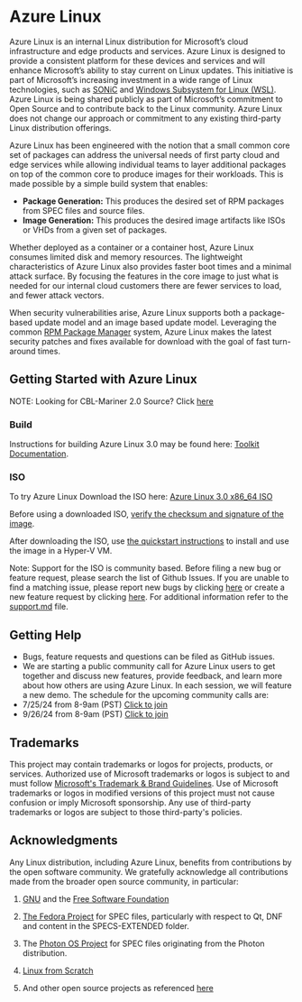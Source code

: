 # Azure Linux

Azure Linux is an internal Linux distribution for Microsoft’s cloud infrastructure and edge products and services. Azure Linux is designed to provide a consistent platform for these devices and services and will enhance Microsoft’s ability to stay current on Linux updates. This initiative is part of Microsoft’s increasing investment in a wide range of Linux technologies, such as [SONiC](https://azure.microsoft.com/en-us/blog/sonic-the-networking-switch-software-that-powers-the-microsoft-global-cloud/) and [Windows Subsystem for Linux (WSL)](https://docs.microsoft.com/en-us/windows/wsl/about). Azure Linux is being shared publicly as part of Microsoft’s commitment to Open Source and to contribute back to the Linux community. Azure Linux does not change our approach or commitment to any existing third-party Linux distribution offerings.

Azure Linux has been engineered with the notion that a small common core set of packages can address the universal needs of first party cloud and edge services while allowing individual teams to layer additional packages on top of the common core to produce images for their workloads. This is made possible by a simple build system that enables:

- **Package Generation:** This produces the desired set of RPM packages from SPEC files and source files.
- **Image Generation:** This produces the desired image artifacts like ISOs or VHDs from a given set of packages.

Whether deployed as a container or a container host, Azure Linux consumes limited disk and memory resources. The lightweight characteristics of Azure Linux also provides faster boot times and a minimal attack surface. By focusing the features in the core image to just what is needed for our internal cloud customers there are fewer services to load, and fewer attack vectors.

When security vulnerabilities arise, Azure Linux supports both a package-based update model and an image based update model.  Leveraging the common [RPM Package Manager](https://rpm.org/) system, Azure Linux makes the latest security patches and fixes available for download with the goal of fast turn-around times.

## Getting Started with Azure Linux

NOTE: Looking for CBL-Mariner 2.0 Source?  Click [here](https://github.com/microsoft/azurelinux/tree/2.0)

### Build

Instructions for building Azure Linux 3.0 may be found here: [Toolkit Documentation](./toolkit/README.md).

### ISO

To try Azure Linux Download the ISO here: [Azure Linux 3.0 x86_64 ISO](https://aka.ms/azurelinux-3.0-x86_64.iso)

Before using a downloaded ISO, [verify the checksum and signature of the image](toolkit/docs/security/iso-image-verification.md).

After downloading the ISO, use [the quickstart instructions](toolkit/docs/quick_start/quickstart.md) to install and use the image in a Hyper-V VM.

Note: Support for the ISO is community based. Before filing a new bug or feature request, please search the list of Github Issues. If you are unable to find a matching issue, please report new bugs by clicking [here](https://github.com/microsoft/azurelinux/issues) or create a new feature request by clicking [here](https://github.com/microsoft/azurelinux/issues/new). For additional information refer to the [support.md](https://github.com/microsoft/azurelinux/blob/3.0/SUPPORT.md) file.


## Getting Help
- Bugs, feature requests and questions can be filed as GitHub issues.
- We are starting a public community call for Azure Linux users to get together and discuss new features, provide feedback, and learn more about how others are using Azure Linux. In each session, we will feature a new demo. The schedule for the upcoming community calls are:
- 7/25/24 from 8-9am (PST) [Click to join](https://teams.microsoft.com/l/meetup-join/19%3ameeting_NGM1YWZiMDMtYWZkZi00NzBmLWExNjgtM2RkMjFmYTNiYmU2%40thread.v2/0?context=%7b%22Tid%22%3a%2272f988bf-86f1-41af-91ab-2d7cd011db47%22%2c%22Oid%22%3a%2230697089-15b8-4c68-b67e-7db9cd4f02ea%22%7d) 
- 9/26/24 from 8-9am (PST) [Click to join](https://teams.microsoft.com/l/meetup-join/19%3ameeting_NGM1YWZiMDMtYWZkZi00NzBmLWExNjgtM2RkMjFmYTNiYmU2%40thread.v2/0?context=%7b%22Tid%22%3a%2272f988bf-86f1-41af-91ab-2d7cd011db47%22%2c%22Oid%22%3a%2230697089-15b8-4c68-b67e-7db9cd4f02ea%22%7d)

## Trademarks

This project may contain trademarks or logos for projects, products, or services. Authorized use of Microsoft trademarks or logos is subject to and must follow [Microsoft's Trademark & Brand Guidelines](https://www.microsoft.com/en-us/legal/intellectualproperty/trademarks/usage/general). Use of Microsoft trademarks or logos in modified versions of this project must not cause confusion or imply Microsoft sponsorship. Any use of third-party trademarks or logos are subject to those third-party's policies.

## Acknowledgments

Any Linux distribution, including Azure Linux, benefits from contributions by the open software community. We gratefully acknowledge all contributions made from the broader open source community, in particular:

1) [GNU](https://www.gnu.org/) and the [Free Software Foundation](https://www.fsf.org/)

2) [The Fedora Project](https://start.fedoraproject.org/) for SPEC files, particularly with respect to Qt, DNF and content in the SPECS-EXTENDED folder.

3) The [Photon OS Project](https://vmware.github.io/photon/) for SPEC files originating from the Photon distribution.

4) [Linux from Scratch](http://www.linuxfromscratch.org)

5) And other open source projects as referenced [here](LICENSES-AND-NOTICES/SPECS/LICENSES-MAP.md)

